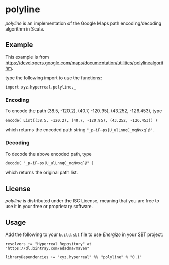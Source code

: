 polyline
========

*polyline* is an implementation of the Google Maps path encoding/decoding algorithm in Scala.

Example
-------

This example is from https://developers.google.com/maps/documentation/utilities/polylinealgorithm.

type the following import to use the functions:

    import xyz.hyperreal.polyline._

### Encoding

To encode the path (38.5, -120.2), (40.7, -120.95), (43.252, -126.453), type

    encode( List((38.5, -120.2), (40.7, -120.95), (43.252, -126.453)) )

which returns the encoded path string ```"_p~iF~ps|U_ulLnnqC_mqNvxq`@"```.

### Decoding

To decode the above encoded path, type

	decode( "_p~iF~ps|U_ulLnnqC_mqNvxq`@" )

which returns the original path list.

License
-------

*polyline* is distributed under the ISC License, meaning that you are free to use it in your free or proprietary software.

Usage
-----

Add the following to your `build.sbt` file to use *Energize* in your SBT project:

    resolvers += "Hyperreal Repository" at "https://dl.bintray.com/edadma/maven"

    libraryDependencies += "xyz.hyperreal" %% "polyline" % "0.1"

